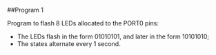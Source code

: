 ##Program 1

Program to flash 8 LEDs allocated to the PORT0 pins:

- The LEDs flash in the form 01010101, and later in the form 10101010;
- The states alternate every 1 second.